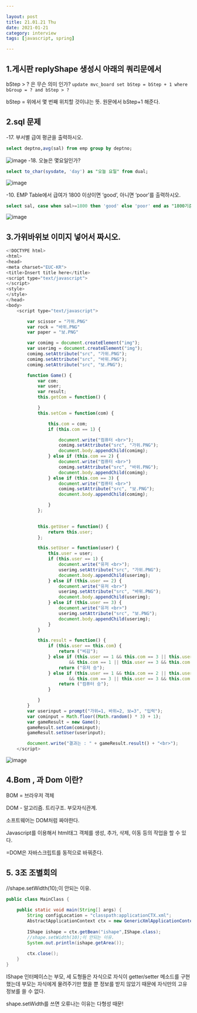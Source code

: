 ```yaml
---

layout: post
title: 21.01.21 Thu
date: 2021-01-21
category: interview
tags: [javascript, spring]

---
```




## 1.게시판 replyShape 생성시 아래의 쿼리문에서
bStep > ? 은 무슨 의미 인가?
`update mvc_board set bStep = bStep + 1 where bGroup = ? and bStep > ?`

 bStep = 위에서 몇 번째 위치할 것이냐는 뜻.
 원문에서 bStep+1 해준다.


## 2.sql 문제
-17. 부서별 급여 평균을 출력하시오.
~~~sql
select deptno,avg(sal) from emp group by deptno;
~~~
![image](https://user-images.githubusercontent.com/74958197/105342243-774bd000-5c23-11eb-8907-43f432299686.png)
-18. 오늘은 몇요일인가? 
~~~sql
select to_char(sysdate, 'day') as "오늘 요일" from dual;
~~~
![image](https://user-images.githubusercontent.com/74958197/105342853-3902e080-5c24-11eb-8fa9-89807eea6d99.png)

-10. EMP Table에서 급여가 1800 이상이면 ‘good’, 아니면 ‘poor’를 출력하시오. 
~~~sql
select sal, case when sal>=1800 then 'good' else 'poor' end as "1800기준sal" from emp;
~~~
![image](https://user-images.githubusercontent.com/74958197/105342874-3ef8c180-5c24-11eb-9283-283ac69eb5db.png)
## 3.가위바위보 이미지 넣어서 짜시오.



~~~javascript
<!DOCTYPE html>
<html>
<head>
<meta charset="EUC-KR">
<title>Insert title here</title>
<script type="text/javascript">
</script>
<style>
</style>
</head>
<body>
	<script type="text/javascript">

		var scissor = "가위.PNG"
		var rock = "바위.PNG"
		var paper = "보.PNG"

		var comimg = document.createElement("img");
		var userimg = document.createElement("img");
		comimg.setAttribute("src", "가위.PNG");
		comimg.setAttribute("src", "바위.PNG");
		comimg.setAttribute("src", "보.PNG");

		function Game() {
			var com;
			var user;
			var result;
			this.getCom = function() {

			}
			this.setCom = function(com) {

				this.com = com;
				if (this.com == 1) {

					document.write("컴퓨터 <br>");
					comimg.setAttribute("src", "가위.PNG");
					document.body.appendChild(comimg);
				} else if (this.com == 2) {
					document.write("컴퓨터 <br>")
					comimg.setAttribute("src", "바위.PNG");
					document.body.appendChild(comimg);
				} else if (this.com == 3) {
					document.write("컴퓨터 <br>")
					comimg.setAttribute("src", "보.PNG");
					document.body.appendChild(comimg);

				}
			};

			
			this.getUser = function() {
				return this.user;
			};

			this.setUser = function(user) {
				this.user = user;
				if (this.user == 1) {
					document.write("유저 <br>");
					userimg.setAttribute("src", "가위.PNG");
					document.body.appendChild(userimg);
				} else if (this.user == 2) {
					document.write("유저 <br>")
					userimg.setAttribute("src", "바위.PNG");
					document.body.appendChild(userimg);
				} else if (this.user == 3) {
					document.write("유저 <br>")
					userimg.setAttribute("src", "보.PNG");
					document.body.appendChild(userimg);
				}
			}

			this.result = function() {
				if (this.user == this.com) {
					return ("비김");
				} else if (this.user == 1 && this.com == 3 || this.user == 2
						&& this.com == 1 || this.user == 3 && this.com == 2) {
					return ("유저 승");
				} else if (this.user == 1 && this.com == 2 || this.user == 2
						&& this.com == 3 || this.user == 3 && this.com == 1) {
					return ("컴퓨터 승");
				}

			}
		}
		var userinput = prompt("가위=1, 바위=2, 보=3", "입력");
		var cominput = Math.floor((Math.random() * 3) + 1);
		var gameResult = new Game();
		gameResult.setCom(cominput);
		gameResult.setUser(userinput);

		document.write("결과는 : " + gameResult.result() + "<br>");
	</script>
~~~
![image](https://user-images.githubusercontent.com/74958197/105342964-5b94f980-5c24-11eb-8acf-f74ac7e8d178.png)
## 4.Bom , 과 Dom 이란?
BOM = 브라우저 객체


DOM - 알고리즘. 트리구조. 부모자식관계.

소프트웨어는 DOM처럼 짜야한다.

Javascript를 이용해서 html태그 객체를 생성, 추가, 삭제, 이동 등의 작업을 할 수 있다.

=DOM은 자바스크립트를 동적으로 바꿔준다.

## 5. 3조 조별회의

//shape.setWidth(10);이 안되는 이유.
~~~java
public class MainClass {
 
	public static void main(String[] args) {
		String configLocation = "classpath:applicationCTX.xml";
		AbstractApplicationContext ctx = new GenericXmlApplicationContext(configLocation);
											
		IShape ishape = ctx.getBean("ishape",IShape.class);
		//shape.setWidth(10);이 안되는 이유.
		System.out.println(ishape.getArea());
		
		ctx.close();
	}
}
~~~

IShape 인터페이스는 부모, 세 도형들은 자식으로 자식이 getter/setter 메소드를 구현했는데 부모는 자식에게 물려주기만 했을 뿐 정보를 받지 않았기 때문에 자식만의 고유 정보를 쓸 수 없다.

shape.setWidth를 쓰면 오류나는 이유는 다형성 때문!
